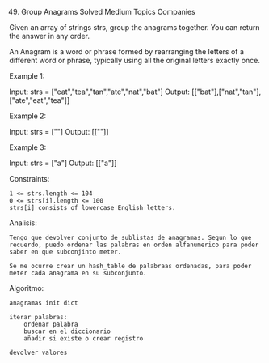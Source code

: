 49. Group Anagrams
Solved
Medium
Topics
Companies

Given an array of strings strs, group the anagrams together. You can return the answer in any order.

An Anagram is a word or phrase formed by rearranging the letters of a different word or phrase, typically using all the original letters exactly once.

 

Example 1:

Input: strs = ["eat","tea","tan","ate","nat","bat"]
Output: [["bat"],["nat","tan"],["ate","eat","tea"]]

Example 2:

Input: strs = [""]
Output: [[""]]

Example 3:

Input: strs = ["a"]
Output: [["a"]]

 

Constraints:

    1 <= strs.length <= 104
    0 <= strs[i].length <= 100
    strs[i] consists of lowercase English letters.


Analisis:

    Tengo que devolver conjunto de sublistas de anagramas. Segun lo que recuerdo, puedo ordenar las palabras en orden alfanumerico para poder saber en que subconjinto meter.

    Se me ocurre crear un hash_table de palabraas ordenadas, para poder meter cada anagrama en su subconjunto.

Algoritmo:

    anagramas init dict

    iterar palabras:
        ordenar palabra
        buscar en el diccionario
        añadir si existe o crear registro

    devolver valores
